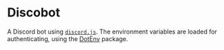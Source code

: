 # Discobot

A Discord bot using [`discord.js`](https://github.com/hydrabolt/discord.js/).
The environment variables are loaded for authenticating, using the [DotEnv](https://www.npmjs.com/package/dotenv) package. 
